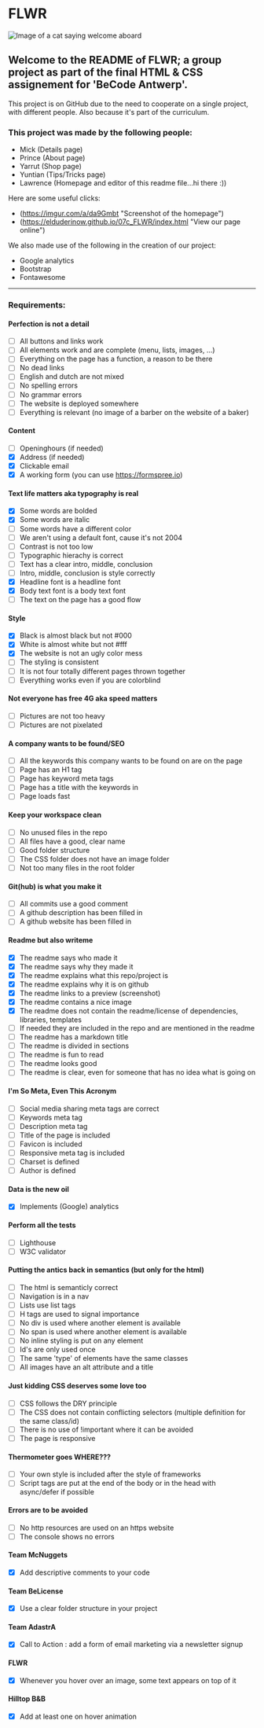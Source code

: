 # FLWR

![Image of a cat saying welcome aboard](https://memegenerator.net/img/instances/47489312/welcome-aboard.jpg)

## Welcome to the README of FLWR; a group project as part of the final HTML & CSS assignement for 'BeCode Antwerp'.
This project is on GitHub due to the need to cooperate on a single project, with different people. Also because it's part of the curriculum.

### This project was made by the following people:
- Mick (Details page)
- Prince (About page)
- Yarrut (Shop page)
- Yuntian (Tips/Tricks page)
- Lawrence (Homepage and editor of this readme file...hi there :))

Here are some useful clicks:
- (https://imgur.com/a/da9Gmbt "Screenshot of the homepage")
- (https://elduderinow.github.io/07c_FLWR/index.html "View our page online")

We also made use of the following in the creation of our project:
- Google analytics
- Bootstrap
- Fontawesome

---

### Requirements:

#### Perfection is not a detail

 - [ ] All buttons and links work
 - [ ] All elements work and are complete (menu, lists, images, ...)
 - [ ] Everything on the page has a function, a reason to be there
 - [ ] No dead links
 - [ ] English and dutch are not mixed
 - [ ] No spelling errors
 - [ ] No grammar errors
 - [ ] The website is deployed somewhere
 - [ ] Everything is relevant (no image of a barber on the website of a baker)

#### Content

 - [ ] Openinghours (if needed)
 - [x] Address (if needed)
 - [x] Clickable email
 - [x] A working form (you can use https://formspree.io)

#### Text life matters aka typography is real

 - [x] Some words are bolded
 - [x] Some words are italic
 - [ ] Some words have a different color
 - [ ] We aren't using a default font, cause it's not 2004
 - [ ] Contrast is not too low
 - [ ] Typographic hierachy is correct
 - [ ] Text has a clear intro, middle, conclusion
 - [ ] Intro, middle, conclusion is style correctly
 - [x] Headline font is a headline font
 - [x] Body text font is a body text font
 - [ ] The text on the page has a good flow

#### Style

 - [x] Black is almost black but not #000
 - [x] White is almost white but not #fff
 - [x] The website is not an ugly color mess
 - [ ] The styling is consistent
 - [ ] It is not four totally different pages thrown together
 - [ ] Everything works even if you are colorblind

#### Not everyone has free 4G aka speed matters

 - [ ] Pictures are not too heavy
 - [ ] Pictures are not pixelated

#### A company wants to be found/SEO

 - [ ] All the keywords this company wants to be found on are on the page
 - [ ] Page has an H1 tag
 - [ ] Page has keyword meta tags
 - [ ] Page has a title with the keywords in
 - [ ] Page loads fast

#### Keep your workspace clean

 - [ ] No unused files in the repo
 - [ ] All files have a good, clear name
 - [ ] Good folder structure
 - [ ] The CSS folder does not have an image folder
 - [ ] Not too many files in the root folder

#### Git(hub) is what you make it

 - [ ] All commits use a good comment
 - [ ] A github description has been filled in
 - [ ] A github website has been filled in

#### Readme but also writeme

 - [x] The readme says who made it
 - [x] The readme says why they made it
 - [x] The readme explains what this repo/project is
 - [x] The readme explains why it is on github
 - [x] The readme links to a preview (screenshot)
 - [x] The readme contains a nice image
 - [x] The readme does not contain the readme/license of dependencies, libraries, templates
 - [ ] If needed they are included in the repo and are mentioned in the readme
 - [ ] The readme has a markdown title
 - [ ] The readme is divided in sections
 - [ ] The readme is fun to read
 - [ ] The readme looks good
 - [ ] The readme is clear, even for someone that has no idea what is going on

#### I'm So Meta, Even This Acronym

 - [ ] Social media sharing meta tags are correct
 - [ ] Keywords meta tag
 - [ ] Description meta tag
 - [ ] Title of the page is included
 - [ ] Favicon is included
 - [ ] Responsive meta tag is included
 - [ ] Charset is defined
 - [ ] Author is defined

#### Data is the new oil

 - [x] Implements (Google) analytics

#### Perform all the tests

 - [ ] Lighthouse
 - [ ] W3C validator

#### Putting the antics back in semantics (but only for the html)

 - [ ] The html is semanticly correct
 - [ ] Navigation is in a nav
 - [ ] Lists use list tags
 - [ ] H tags are used to signal importance
 - [ ] No div is used where another element is available
 - [ ] No span is used where another element is available
 - [ ] No inline styling is put on any element
 - [ ] Id's are only used once
 - [ ] The same 'type' of elements have the same classes
 - [ ] All images have an alt attribute and a title

#### Just kidding CSS deserves some love too

  - [ ] CSS follows the DRY principle
  - [ ] The CSS does not contain conflicting selectors (multiple definition for the same class/id)
  - [ ] There is no use of !important where it can be avoided
  - [ ] The page is responsive

#### Thermometer goes WHERE???

  - [ ] Your own style is included after the style of frameworks
  - [ ] Script tags are put at the end of the body or in the head with async/defer if possible

#### Errors are to be avoided

  - [ ] No http resources are used on an https website
  - [ ] The console shows no errors

#### Team McNuggets

  - [x] Add descriptive comments to your code

#### Team BeLicense

  - [x] Use a clear folder structure in your project

#### Team AdastrA

  - [x] Call to Action : add a form of email marketing via a newsletter signup

#### FLWR

  - [x] Whenever you hover over an image, some text appears on top of it

#### Hilltop B&B

  - [x] Add at least one on hover animation
